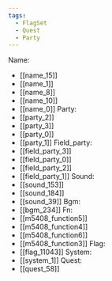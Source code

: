 ```yaml
---
tags:
  - FlagSet
  - Quest
  - Party
---
```

Name:
- [[name_15]]
- [[name_1]]
- [[name_8]]
- [[name_10]]
- [[name_0]]
Party:
- [[party_2]]
- [[party_3]]
- [[party_0]]
- [[party_1]]
Field_party:
- [[field_party_3]]
- [[field_party_0]]
- [[field_party_2]]
- [[field_party_1]]
Sound:
- [[sound_153]]
- [[sound_184]]
- [[sound_39]]
Bgm:
- [[bgm_234]]
Fn:
- [[m5408_function5]]
- [[m5408_function4]]
- [[m5408_function6]]
- [[m5408_function3]]
Flag:
- [[flag_11043]]
System:
- [[system_1]]
Quest:
- [[quest_58]]
